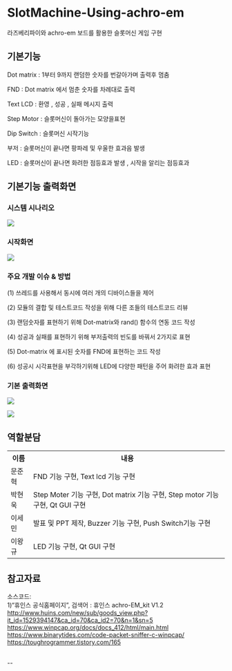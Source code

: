 # SlotMachine-Using-achro-em
라즈베리파이와 achro-em 보드를 활용한 슬롯머신 게임 구현

기본기능
--

Dot matrix : 1부터 9까지 랜덤한 숫자를 번갈아가며 출력후 멈춤

FND : Dot matrix 에서 멈춘 숫자를 차례대로 출력

Text LCD : 환영 , 성공  , 실패 메시지 출력

Step Motor : 슬롯머신이 돌아가는 모양을표현

Dip Switch : 슬롯머신 시작기능

부저 : 슬롯머신이 끝나면 팡파레 및 우울한 효과음 발생

LED : 슬롯머신이 끝나면 화려한 점등효과 발생 , 시작을 알리는 점등효과


기본기능 출력화면
--
### 시스템 시나리오 
<img src="https://user-images.githubusercontent.com/38147253/71610696-90c44900-2bd6-11ea-9786-e11e3b10c61e.jpg"></img>

### 시작화면
<img src="https://user-images.githubusercontent.com/38147253/71610723-ca954f80-2bd6-11ea-841f-11cf3fe0c38a.png"></img>
### 주요 개발 이슈 & 방법

(1) 쓰레드를 사용해서 동시에 여러 개의 디바이스들을 제어

(2) 모듈의 결합 및 테스트코드 작성을 위해 다른 조들의 테스트코드 리뷰

(3) 랜덤숫자를 표현하기 위해 Dot-matrix와 rand() 함수의 연동 코드 작성

(4) 성공과 실패를 표현하기 위해 부저출력의 빈도를 바꿔서 2가지로 표현

(5) Dot-matrix 에 표시된 숫자를 FND에 표현하는 코드 작성

(6) 성공시 시각표현을 부각하기위해 LED에 다양한 패턴을 주어 화려한 효과 표현


### 기본 출력화면

<img src="https://user-images.githubusercontent.com/37360089/70724391-dc08db80-1d3d-11ea-90aa-e28e8c804f2e.png"></img> <br>

<img src="https://user-images.githubusercontent.com/37360089/70725416-aebd2d00-1d3f-11ea-8e7d-9aee8bb4b99c.png"></img>






역할분담
--
<table>
	<th>이름</th>
	<th>내용</th>
	<tr>
	    <td>문준혁</td>
	    <td>FND 기능 구현, Text lcd 기능 구현</td>
	</tr>
	<tr>
	    <td>박현욱</td>
	    <td>Step Moter 기능 구현, Dot matrix 기능 구현, Step motor 기능 구현, Qt GUI 구현</td>
	</tr>
	<tr>
	    <td>이세민</td>
	    <td>발표 및 PPT 제작, Buzzer 기능 구현, Push Switch기능 구현</td>
	</tr>
	<tr>
	    <td>이왕규</td>
	    <td>LED 기능 구현, Qt GUI 구현</td>
	</tr>
	
</table>
	
	
	
참고자료
--
소스코드: <br>
 1)“휴인스 공식홈페이지”, 검색어 : 휴인스 achro-EM_kit V1.2 <br>
http://www.huins.com/new/sub/goods_view.php?it_id=1529394147&ca_id=70&ca_id2=70&n=1&sn=5 <br>
https://www.winpcap.org/docs/docs_412/html/main.html<br>
https://www.binarytides.com/code-packet-sniffer-c-winpcap/<br>
https://toughrogrammer.tistory.com/165<br><br>



--

